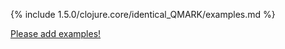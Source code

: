 {% include 1.5.0/clojure.core/identical_QMARK/examples.md %}

[Please add examples!](https://github.com/arrdem/grimoire/edit/master/_includes/1.6.0/clojure.core/identical_QMARK/examples.md)
